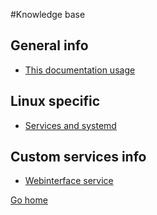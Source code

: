 #Knowledge base

## General info
* [This documentation usage](documentation.html)

## Linux specific
* [Services and systemd](services.html)

## Custom services info
* [Webinterface service](webinterface.html)

[Go home](../index.html)
